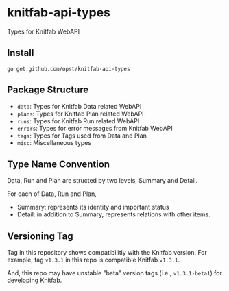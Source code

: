 # knitfab-api-types

Types for Knitfab WebAPI

## Install

```
go get github.com/opst/knitfab-api-types
```

## Package Structure

- `data`: Types for Knitfab Data related WebAPI
- `plans`: Types for Knitfab Plan related WebAPI
- `runs`: Types for Knitfab Run related WebAPI
- `errors`: Types for error messages from Knitfab WebAPI
- `tags`: Types for Tags used from Data and Plan
- `misc`: Miscellaneous types

## Type Name Convention

Data, Run and Plan are structed by two levels, Summary and Detail.

For each of Data, Run and Plan,

- Summary: represents its identity and important status
- Detail: in addition to Summary, represents relations with other items.

## Versioning Tag

Tag in this repository shows compatibilitiy with the Knitfab version.
For example, tag `v1.3.1` in this repo is compatible Knitfab `v1.3.1`.

And, this repo may have unstable "beta" version tags (i.e., `v1.3.1-beta1`) for developing Knitfab.
